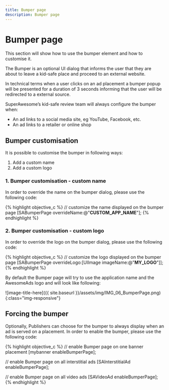 ```yaml
---
title: Bumper page
description: Bumper page
---
```


# Bumper page

This section will show how to use the bumper element and how to customise it.

The Bumper is an optional UI dialog that informs the user that they are about to leave a kid-safe place and proceed to an external website.

In technical terms when a user clicks on an ad placement a bumper popup will be presented for a duration of 3 seconds informing that the user will be redirected to a external source.

SuperAwesome’s kid-safe review team will always configure the bumper when:
 - An ad links to a social media site, eg YouTube, Facebook, etc.
 - An ad links to a retailer or online shop

## Bumper customisation

 It is possible to customise the bumper in following ways:
  1. Add a custom name
  2. Add a custom logo

### 1. Bumper customisation - custom name

In order to override the name on the bumper dialog, please use the following code:

{% highlight objective_c %}
// customize the name displayed on the bumper page
[SABumperPage overrideName:@"__CUSTOM_APP_NAME__"];
{% endhighlight %}

### 2. Bumper customisation - custom logo

In order to override the logo on the bumper dialog, please use the following code:

{% highlight objective_c %}
// customize the logo displayed on the bumper page
[SABumperPage overrideLogo:[UIImage imageName:@"__MY_LOGO__"]];
{% endhighlight %}

By default the Bumper page will try to use the application name and the AwesomeAds logo and will look like following:

![image-title-here]({{ site.baseurl }}/assets/img/IMG_06_BumperPage.png){:class="img-responsive"}

## Forcing the bumper

Optionally, Publishers can choose for the bumper to always display when an ad is served on a placement. In order to enable the bumper, please use the following code:

{% highlight objective_c %}
// enable Bumper page on one banner placement
[mybanner enableBumperPage];

// enable Bumper page on all interstitial ads
[SAInterstitialAd enableBumperPage];

// enable Bumper page on all video ads
[SAVideoAd enableBumperPage];
{% endhighlight %}